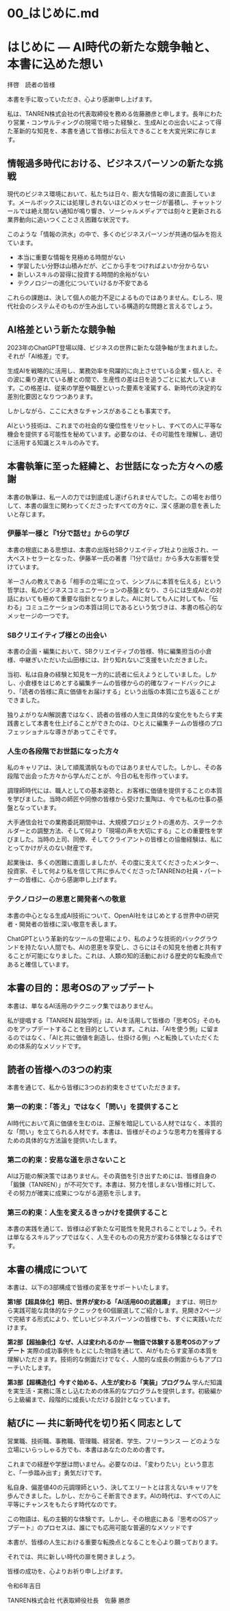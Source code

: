 # 00_はじめに.md

# はじめに ― AI時代の新たな競争軸と、本書に込めた想い

拝啓　読者の皆様

本書を手に取っていただき、心より感謝申し上げます。

私は、TANREN株式会社の代表取締役を務める佐藤勝彦と申します。長年にわたり営業・コンサルティングの現場で培った経験と、生成AIとの出会いによって得た革新的な知見を、本書を通じて皆様にお伝えできることを大変光栄に存じます。

## 情報過多時代における、ビジネスパーソンの新たな挑戦

現代のビジネス環境において、私たちは日々、膨大な情報の波に直面しています。メールボックスには処理しきれないほどのメッセージが蓄積し、チャットツールでは絶え間ない通知が鳴り響き、ソーシャルメディアでは刻々と更新される業界動向に追いつくことさえ困難な状況です。

このような「情報の洪水」の中で、多くのビジネスパーソンが共通の悩みを抱えています。

- 本当に重要な情報を見極める時間がない
- 学習したい分野は山積みだが、どこから手をつければよいか分からない
- 新しいスキルの習得に投資する時間的余裕がない
- テクノロジーの進化についていけるか不安である

これらの課題は、決して個人の能力不足によるものではありません。むしろ、現代社会のシステムそのものが生み出している構造的な問題と言えるでしょう。

## AI格差という新たな競争軸

2023年のChatGPT登場以降、ビジネスの世界に新たな競争軸が生まれました。それが「AI格差」です。

生成AIを戦略的に活用し、業務効率を飛躍的に向上させている企業・個人と、その波に乗り遅れている層との間で、生産性の差は日を追うごとに拡大しています。この格差は、従来の学歴や職歴といった要素を凌駕する、新時代の決定的な差別化要因となりつつあります。

しかしながら、ここに大きなチャンスがあることも事実です。

AIという技術は、これまでの社会的な優位性をリセットし、すべての人に平等な機会を提供する可能性を秘めています。必要なのは、その可能性を理解し、適切に活用する知識とスキルのみです。

## 本書執筆に至った経緯と、お世話になった方々への感謝

本書の執筆は、私一人の力では到底成し遂げられませんでした。この場をお借りして、本書の誕生に関わってくださったすべての方々に、深く感謝の意を表したいと存じます。

### 伊藤羊一様と『1分で話せ』からの学び

本書の根底にある思想は、本書の出版社SBクリエイティブ社より出版され、一大ベストセラーとなった、伊藤羊一氏の著書『1分で話せ』から多大な影響を受けています。

羊一さんの教えである「相手の立場に立って、シンプルに本質を伝える」という哲学は、私のビジネスコミュニケーションの基盤となり、さらには生成AIとの対話においても極めて重要な指針となりました。AIに対しても人に対しても、「伝わる」コミュニケーションの本質は同じであるという気づきは、本書の核心的なメッセージの一つです。

### SBクリエイティブ様との出会い

本書の企画・編集において、SBクリエイティブの皆様、特に編集担当の小倉様、中継ぎいただいた山田様には、計り知れないご支援をいただきました。

当初、私は自身の経験と知見を一方的に読者に伝えようとしていました。しかし、小倉様をはじめとする編集チームの皆様からの的確なフィードバックにより、「読者の皆様に真に価値をお届けする」という出版の本質に立ち返ることができました。

独りよがりなAI解説書ではなく、読者の皆様の人生に具体的な変化をもたらす実践書として本書を仕上げることができたのは、ひとえに編集チームの皆様のプロフェッショナルな導きがあってこそです。

### 人生の各段階でお世話になった方々

私のキャリアは、決して順風満帆なものではありませんでした。しかし、その各段階で出会った方々から学んだことが、今日の私を形作っています。

調理師時代には、職人としての基本姿勢と、お客様に価値を提供することの本質を学びました。当時の師匠や同僚の皆様から受けた薫陶は、今でも私の仕事の基盤となっています。

大手通信会社での業務委託期間中は、大規模プロジェクトの進め方、ステークホルダーとの調整方法、そして何より「現場の声を大切にする」ことの重要性を学びました。当時の上司、同僚、そしてクライアントの皆様との協働経験は、私にとってかけがえのない財産です。

起業後は、多くの困難に直面しましたが、その度に支えてくださったメンター、投資家、そして何より私を信じて共に歩んでくださったTANRENの社員・パートナーの皆様に、心から感謝申し上げます。

### テクノロジーの恩恵と開発者への敬意

本書の中心となる生成AI技術について、OpenAI社をはじめとする世界中の研究者・開発者の皆様に深い敬意を表します。

ChatGPTという革新的なツールの登場により、私のような技術的バックグラウンドを持たない人間でも、AIの恩恵を享受し、さらにはその知見を他者と共有することが可能になりました。これは、人類の知的活動における歴史的な転換点であると確信しています。

## 本書の目的：思考OSのアップデート

本書は、単なるAI活用のテクニック集ではありません。

私が提唱する「TANREN 超独学術」は、AIを活用して皆様の「思考OS」そのものをアップデートすることを目的としています。これは、「AIを使う側」に留まるのではなく、「AIと共に価値を創造し、仕掛ける側」へと転換していただくための体系的なメソッドです。

## 読者の皆様への3つの約束

本書を通じて、私から皆様に3つのお約束をさせていただきます。

### 第一の約束：「答え」ではなく「問い」を提供すること

AI時代において真に価値を生むのは、正解を暗記している人材ではなく、本質的な「問い」を立てられる人材です。本書は、皆様がそのような思考力を獲得するための具体的な方法論を提供いたします。

### 第二の約束：安易な道を示さないこと

AIは万能の解決策ではありません。その真価を引き出すためには、皆様自身の「鍛錬（TANREN）」が不可欠です。本書は、努力を惜しまない皆様に対して、その努力が確実に成果につながる道筋を示します。

### 第三の約束：人生を変えるきっかけを提供すること

本書の実践を通じて、皆様は必ず新たな可能性を発見されることでしょう。それは単なるスキルアップではなく、人生そのものの見方が変わる体験となるはずです。

## 本書の構成について

本書は、以下の3部構成で皆様の変革をサポートいたします。

**第1部【超具体化】明日、世界が変わる「AI活用60の武器庫」**
まずは、明日から実践可能な具体的なテクニックを60個厳選してご紹介します。見開き2ページで完結する形式により、忙しいビジネスパーソンの皆様でも、すぐに実践いただけます。

**第2部【超抽象化】なぜ、人は変われるのか ― 物語で体験する思考OSのアップデート**
実際の成功事例をもとにした物語を通じて、AIがもたらす変革の本質を理解いただきます。技術的な側面だけでなく、人間的な成長の側面からもアプローチいたします。

**第3部【超構造化】今すぐ始める、人生が変わる「実装」プログラム**
学んだ知識を実生活・実務に落とし込むための体系的なプログラムを提供します。初級編から上級編まで、段階的に成長いただける設計となっています。

## 結びに ― 共に新時代を切り拓く同志として

営業職、技術職、事務職、管理職、経営者、学生、フリーランス ― どのような立場にいらっしゃる方でも、本書はあなたのための書です。

これまでの経歴や学歴は問いません。必要なのは、「変わりたい」という意志と、「一歩踏み出す」勇気だけです。

私自身、偏差値40の元調理師という、決してエリートとは言えないキャリアを歩んできました。しかし、だからこそ断言できます。AIの時代は、すべての人に平等にチャンスをもたらす時代なのです。

この物語は、私の主観的な体験です。しかし、その根底にある『思考のOSアップデート』のプロセスは、誰にでも応用可能な普遍的なメソッドです

本書が、皆様の人生における重要な転換点となることを心より願っております。

それでは、共に新しい時代の扉を開きましょう。

皆様の成功を、心よりお祈り申し上げます。

令和6年吉日

TANREN株式会社
代表取締役社長　佐藤 勝彦